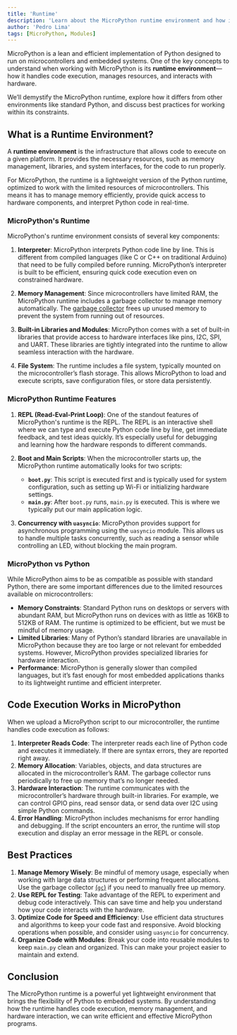 ```yaml
---
title: 'Runtime'
description: 'Learn about the MicroPython runtime environment and how it handles code execution on microcontrollers.'
author: 'Pedro Lima'
tags: [MicroPython, Modules]
---
```


MicroPython is a lean and efficient implementation of Python designed to run on microcontrollers and embedded systems. One of the key concepts to understand when working with MicroPython is its **runtime environment**—how it handles code execution, manages resources, and interacts with hardware.

We’ll demystify the MicroPython runtime, explore how it differs from other environments like standard Python, and discuss best practices for working within its constraints.

## What is a Runtime Environment?

A **runtime environment** is the infrastructure that allows code to execute on a given platform. It provides the necessary resources, such as memory management, libraries, and system interfaces, for the code to run properly. 

For MicroPython, the runtime is a lightweight version of the Python runtime, optimized to work with the limited resources of microcontrollers. This means it has to manage memory efficiently, provide quick access to hardware components, and interpret Python code in real-time.

### MicroPython's Runtime

MicroPython's runtime environment consists of several key components:

1. **Interpreter**: MicroPython interprets Python code line by line. This is different from compiled languages (like C or C++ on traditional Arduino) that need to be fully compiled before running. MicroPython’s interpreter is built to be efficient, ensuring quick code execution even on constrained hardware.

2. **Memory Management**: Since microcontrollers have limited RAM, the MicroPython runtime includes a garbage collector to manage memory automatically. The [garbage collector](https://docs.micropython.org/en/latest/library/gc.html) frees up unused memory to prevent the system from running out of resources.

3. **Built-in Libraries and Modules**: MicroPython comes with a set of built-in libraries that provide access to hardware interfaces like pins, I2C, SPI, and UART. These libraries are tightly integrated into the runtime to allow seamless interaction with the hardware.

4. **File System**: The runtime includes a file system, typically mounted on the microcontroller’s flash storage. This allows MicroPython to load and execute scripts, save configuration files, or store data persistently.

### MicroPython Runtime Features

1. **REPL (Read-Eval-Print Loop)**: One of the standout features of MicroPython's runtime is the REPL. The REPL is an interactive shell where we can type and execute Python code line by line, get immediate feedback, and test ideas quickly. It’s especially useful for debugging and learning how the hardware responds to different commands.

2. **Boot and Main Scripts**: When the microcontroller starts up, the MicroPython runtime automatically looks for two scripts:
   
   - **`boot.py`**: This script is executed first and is typically used for system configuration, such as setting up Wi-Fi or initializing hardware settings.
   - **`main.py`**: After `boot.py` runs, `main.py` is executed. This is where we typically put our main application logic.

3. **Concurrency with `uasyncio`**: MicroPython provides support for asynchronous programming using the `uasyncio` module. This allows us to handle multiple tasks concurrently, such as reading a sensor while controlling an LED, without blocking the main program.

### MicroPython vs Python

While MicroPython aims to be as compatible as possible with standard Python, there are some important differences due to the limited resources available on microcontrollers:

- **Memory Constraints**: Standard Python runs on desktops or servers with abundant RAM, but MicroPython runs on devices with as little as 16KB to 512KB of RAM. The runtime is optimized to be efficient, but we must be mindful of memory usage.
- **Limited Libraries**: Many of Python’s standard libraries are unavailable in MicroPython because they are too large or not relevant for embedded systems. However, MicroPython provides specialized libraries for hardware interaction.
- **Performance**: MicroPython is generally slower than compiled languages, but it’s fast enough for most embedded applications thanks to its lightweight runtime and efficient interpreter.

## Code Execution Works in MicroPython

When we upload a MicroPython script to our microcontroller, the runtime handles code execution as follows:

1. **Interpreter Reads Code**: The interpreter reads each line of Python code and executes it immediately. If there are syntax errors, they are reported right away.
2. **Memory Allocation**: Variables, objects, and data structures are allocated in the microcontroller’s RAM. The garbage collector runs periodically to free up memory that’s no longer needed.
3. **Hardware Interaction**: The runtime communicates with the microcontroller’s hardware through built-in libraries. For example, we can control GPIO pins, read sensor data, or send data over I2C using simple Python commands.
4. **Error Handling**: MicroPython includes mechanisms for error handling and debugging. If the script encounters an error, the runtime will stop execution and display an error message in the REPL or console.

## Best Practices
1. **Manage Memory Wisely**: Be mindful of memory usage, especially when working with large data structures or performing frequent allocations. Use the garbage collector [(`gc`)](https://docs.micropython.org/en/latest/library/gc.html) if you need to manually free up memory.
2. **Use REPL for Testing**: Take advantage of the REPL to experiment and debug code interactively. This can save time and help you understand how your code interacts with the hardware.
3. **Optimize Code for Speed and Efficiency**: Use efficient data structures and algorithms to keep your code fast and responsive. Avoid blocking operations when possible, and consider using `uasyncio` for concurrency.
4. **Organize Code with Modules**: Break your code into reusable modules to keep `main.py` clean and organized. This can make your project easier to maintain and extend.

## Conclusion

The MicroPython runtime is a powerful yet lightweight environment that brings the flexibility of Python to embedded systems. By understanding how the runtime handles code execution, memory management, and hardware interaction, we can write efficient and effective MicroPython programs.